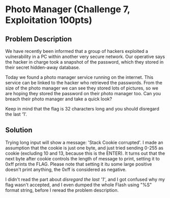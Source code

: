 # Photo Manager (Challenge 7, Exploitation 100pts)

## Problem Description

We have recently been informed that a group of hackers exploited a vulnerability in a PC within another very secure network. Our operative says the hacker in charge took a snapshot of the password, which they stored in their secret hidden-away database.

Today we found a photo manager service running on the internet. This service can be linked to the hacker who retrieved the passwords. From the size of the photo manager we can see they stored lots of pictures, so we are hoping they stored the password on their photo manager too. Can you breach their photo manager and take a quick look?

Keep in mind that the flag is 32 characters long and you should disregard the last ‘1’.


## Solution

Trying long input will show a message: 'Stack Cookie corrupted'. I made an assumption that the cookie is just one byte, and just tried sending 0-255 as cookie (excluding 10 and 13, because this is the ENTER). It turns out that the next byte after cookie controls the length of message to print, setting it to 0xff prints the FLAG. Please note that setting it itu some large positive doesn't print anything, the 0xff is considered as negative.

I didn't read the part about *disregard the last '1'*, and I got confused why my flag wasn't accepted, and I even dumped the whole Flash using "%S" format string, before I reread the problem description.

